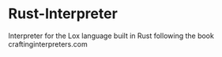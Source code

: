 # Rust-Interpreter
Interpreter for the Lox language built in Rust following the book craftinginterpreters.com
